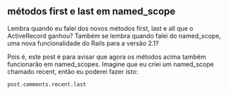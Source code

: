 ## métodos first e last em named\_scope

Lembra quando eu falei dos novos métodos first, last e all que o ActiveRecord ganhou? Também se lembra quando falei do named\_scope, uma nova funcionalidade do Rails para a versão 2.1?

Pois é, este post é para avisar que agora os métodos acima também funcionarão em named\_scopes. Imagine que eu criei um named\_scope chamado recent, então eu poderei fazer isto:

	post.comments.recent.last
